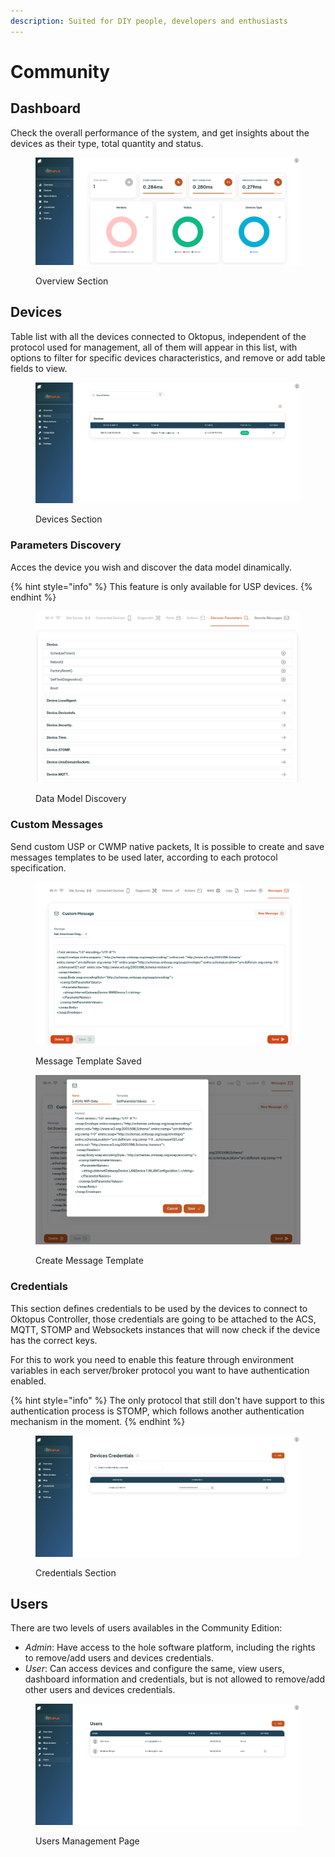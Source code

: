 ```yaml
---
description: Suited for DIY people, developers and enthusiasts
---
```


# Community

## Dashboard

Check the overall performance of the system, and get insights about the devices as their type, total quantity and status.

<figure><img src="../../.gitbook/assets/image (3) (1) (1).png" alt=""><figcaption><p>Overview Section</p></figcaption></figure>

## Devices

Table list with all the devices connected to Oktopus, independent of the protocol used for management, all of them will appear in this list, with options to filter for specific devices characteristics, and remove or add table fields to view.

<figure><img src="../../.gitbook/assets/image (8) (1).png" alt=""><figcaption><p>Devices Section</p></figcaption></figure>

### Parameters Discovery

Acces the device you wish and discover the data model dinamically.

{% hint style="info" %}
This feature is only available for USP devices.
{% endhint %}

<figure><img src="../../.gitbook/assets/image (21).png" alt=""><figcaption><p>Data Model Discovery</p></figcaption></figure>

### Custom Messages

Send custom USP or CWMP native packets, It is possible to create and save messages templates to be used later, according to each protocol specification.

<figure><img src="../../.gitbook/assets/image (3).png" alt=""><figcaption><p>Message Template Saved</p></figcaption></figure>

<figure><img src="../../.gitbook/assets/image (1).png" alt=""><figcaption><p>Create Message Template</p></figcaption></figure>

### Credentials

This section defines credentials to be used by the devices to connect to Oktopus Controller, those credentials are going to be attached to the ACS, MQTT, STOMP and Websockets instances that will now check if the device has the correct keys.

For this to work you need to enable this feature through environment variables in each server/broker protocol you want to have authentication enabled.&#x20;

{% hint style="info" %}
The only protocol that still don't have support to this authentication process is STOMP, which follows another authentication mechanism in the moment.
{% endhint %}

<figure><img src="../../.gitbook/assets/image (12).png" alt=""><figcaption><p>Credentials Section</p></figcaption></figure>

## Users

There are two levels of users availables in the Community Edition:

* _Admin_: Have access to the hole software platform, including the rights to remove/add users and devices credentials.
* _User_: Can access devices and configure the same, view users, dashboard information and credentials, but is not allowed to remove/add other users and devices credentials.

<figure><img src="../../.gitbook/assets/image (14).png" alt=""><figcaption><p>Users Management Page</p></figcaption></figure>
